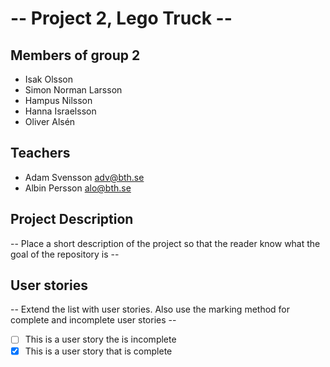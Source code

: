 # -- Project 2, Lego Truck --

## Members of group 2
* Isak Olsson 
* Simon Norman Larsson
* Hampus Nilsson
* Hanna Israelsson 
* Oliver Alsén

## Teachers 
* Adam Svensson adv@bth.se
* Albin Persson alo@bth.se

## Project Description
-- Place a short description of the project so that the reader know what the goal of the repository is --

## User stories
-- Extend the list with user stories. Also use the marking method for complete and incomplete user stories --

- [ ] This is a user story the is incomplete 
- [X] This is a user story that is complete
